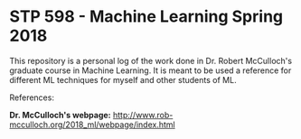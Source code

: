 # STP 598 - Machine Learning Spring 2018

This repository is a personal log of the work done in Dr. Robert McCulloch's graduate
course in Machine Learning. It is meant to be used a reference for different ML
techniques for myself and other students of ML.

References:

__Dr. McCulloch's webpage:__
http://www.rob-mcculloch.org/2018_ml/webpage/index.html